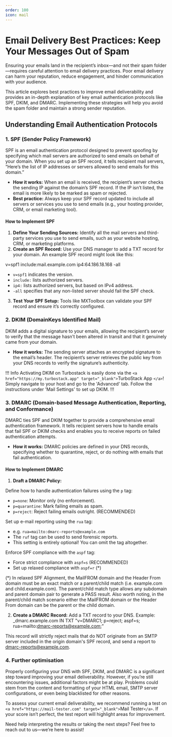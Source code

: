 ```yaml
---
order: 100
icon: mail
---
```

# Email Delivery Best Practices: Keep Your Messages Out of Spam
Ensuring your emails land in the recipient’s inbox—and not their spam folder—requires careful attention to email delivery practices. Poor email delivery can harm your reputation, reduce engagement, and hinder communication with your audience.

This article explores best practices to improve email deliverability and provides an in-depth explanation of key email authentication protocols like SPF, DKIM, and DMARC. Implementing these strategies will help you avoid the spam folder and maintain a strong sender reputation.

## Understanding Email Authentication Protocols

### 1. SPF (Sender Policy Framework)
SPF is an email authentication protocol designed to prevent spoofing by specifying which mail servers are authorized to send emails on behalf of your domain. When you set up an SPF record, it tells recipient mail servers, “Here’s the list of IP addresses or servers allowed to send emails for this domain.”

- **How it works:** When an email is received, the recipient’s server checks the sending IP against the domain’s SPF record. If the IP isn’t listed, the email is more likely to be marked as spam or rejected.
- **Best practice:** Always keep your SPF record updated to include all servers or services you use to send emails (e.g., your hosting provider, CRM, or email marketing tool).

#### How to Implement SPF
1. **Define Your Sending Sources:** Identify all the mail servers and third-party services you use to send emails, such as your website hosting, CRM, or marketing platforms.
2. **Create an SPF Record:** Use your DNS manager to add a TXT record for your domain. An example SPF record might look like this:

v=spf1 include:mail.example.com ip4:64.186.18.168 -all

- `v=spf1` indicates the version.
- `include:` lists authorized servers.
- `ip4:` lists authorized servers, but based on IPv4 address.
- `-all` specifies that any non-listed server should fail the SPF check.
3. **Test Your SPF Setup:** Tools like MXToolbox can validate your SPF record and ensure it’s correctly configured.

### 2. DKIM (DomainKeys Identified Mail)
DKIM adds a digital signature to your emails, allowing the recipient’s server to verify that the message hasn’t been altered in transit and that it genuinely came from your domain.

- **How it works:** The sending server attaches an encrypted signature to the email’s header. The recipient’s server retrieves the public key from your DNS records to verify the signature’s authenticity.

!!! Info
Activating DKIM on Turbostack is easily done via the `<a href="https://my.turbostack.app" target="_blank">`TurboStack App `</a>`! Simply navigate to your host and go to the 'Advanced' tab. Follow the instructions under 'Mail Settings' to set up DKIM.
!!!

### 3. DMARC (Domain-based Message Authentication, Reporting, and Conformance)
DMARC ties SPF and DKIM together to provide a comprehensive email authentication framework. It tells recipient servers how to handle emails that fail SPF or DKIM checks and enables you to receive reports on failed authentication attempts.

- **How it works:** DMARC policies are defined in your DNS records, specifying whether to quarantine, reject, or do nothing with emails that fail authentication.

#### How to Implement DMARC
1. **Draft a DMARC Policy:** 

Define how to handle authentication failures using the `p` tag:
- `p=none`: Monitor only (no enforcement).
- `p=quarantine`: Mark failing emails as spam.
- `p=reject`: Reject failing emails outright. (RECOMMENDED)

Set up e-mail reporting using the `rua` tag: 
- e.g. `rua=mailto:dmarc-reports@example.com`
- The `ruf` tag can be used to send forensic reports.
- This setting is entirely optional! You can omit the tag altogether.

Enforce SPF compliance with the `aspf` tag:
- Force strict compliance with `aspf=s` (RECOMMENDED)
- Set up relaxed compliance with `aspf=r` (*)

(*) In relaxed SPF Alignment, the MailFROM domain and the Header From domain must be an exact match or a parent/child match (i.e. example.com and child.example.com). The parent/child match type allows any subdomain and parent domain pair to generate a PASS result. Also worth noting, in the parent/child match scenario either the MailFROM domain or the Header From domain can be the parent or the child domain.

2. **Create a DMARC Record:** Add a TXT record to your DNS. Example:
_dmarc.example.com IN TXT "v=DMARC1; p=reject; aspf=s; rua=mailto:dmarc-reports@example.com;"

This record will strictly reject mails that do NOT originate from an SMTP server included in the origin domain's SPF record, and send a report to dmarc-reports@example.com.

### 4. Further optimisation
Properly configuring your DNS with SPF, DKIM, and DMARC is a significant step toward improving your email deliverability. However, if you’re still encountering issues, additional factors might be at play. Problems could stem from the content and formatting of your HTML email, SMTP server configurations, or even being blacklisted for other reasons.

To assess your current email deliverability, we recommend running a test on `<a href="https://mail-tester.com" target="_blank">`Mail Tester`</a>`. If your score isn’t perfect, the test report will highlight areas for improvement.

Need help interpreting the results or taking the next steps? Feel free to reach out to us—we’re here to assist!